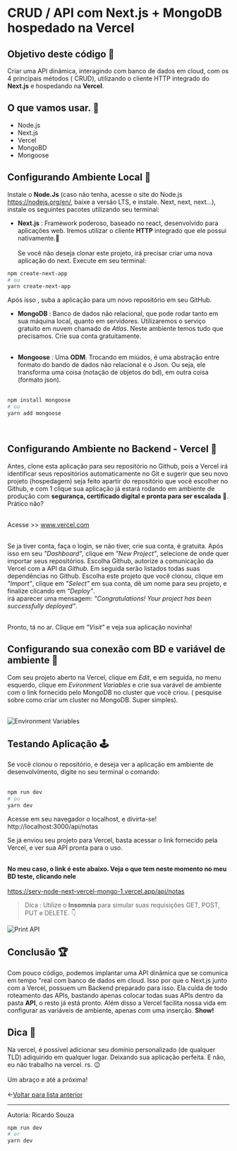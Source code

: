 # CRUD / API com Next.js + MongoDB hospedado na Vercel
## Objetivo deste código 🎯
Criar uma API dinâmica, interagindo com banco de dados em cloud, com os 4 principais métodos ( CRUD), utilizando o cliente HTTP integrado do **Next.js** e hospedando na **Vercel**. 

## O que vamos usar. 🧰
- Node.js 
- Next.js 
- Vercel
- MongoBD
- Mongoose


## Configurando Ambiente Local 📗
 Instale o **Node.Js** (caso não tenha, acesse o site do Node.js https://nodejs.org/en/, baixe a versão LTS, e instale. Next, next, next...), instale os seguintes pacotes utilizando seu terminal:


* **Next.js** : Framework poderoso, baseado no react, desenvolvido para aplicações web. Iremos utilizar o cliente **HTTP** integrado que ele possui nativamente.🤯<br> <br>
Se você não deseja clonar este projeto, irá precisar criar uma nova aplicação do next. Execute em seu terminal:

```bash
npm create-next-app
# ou
yarn create-next-app
```


Após isso , suba a aplicação para um novo repositório em seu GitHub.


* **MongoDB** : Banco de dados não relacional, que pode rodar tanto em sua máquina local, quanto em servidores. Utilizaremos o serviço gratuito em nuvem chamado de *Atlas*. Neste ambiente temos tudo que precisamos. Crie sua conta gratuitamente.<br> <br>


* **Mongoose** : Uma **ODM**. Trocando em miúdos, é uma abstração entre formato do bando de dados não relacional e o Json. Ou seja, ele transforma uma coisa (notação de objetos do bd), em outra coisa (formato json). <br> <br>

```bash
npm install mongoose
# ou
yarn add mongoose
```
<br>

## Configurando Ambiente no Backend - Vercel 📕
Antes, clone esta aplicação para seu repositório no Github, pois a Vercel irá identificar seus repositórios automaticamente no Git e sugerir que seu novo projeto (hospedagem) seja feito apartir do repositório que você escolher no Github, e com 1 clique sua aplicação já estará rodando em ambiente de produção com **segurança, certificado digital e pronta para ser escalada** 🤯. Prático não?<br><br>

Acesse >> www.vercel.com <br><br>

Se ja tiver conta, faça o login, se não tiver, crie sua conta, é gratuita. Após isso em seu *"Dashboard"*, clique em *"New Project"*, selecione de onde quer importar seus repositórios. Escolha Github, autorize a comunicação da Vercel com a API da *Github*. Em seguida serão listados todas suas dependências no Github. Escolha este projeto que você clonou, clique em *"Import"*, clique em *"Select"* em sua conta, dê um nome para seu projeto, e finalize clicando em *"Deploy"*. <br> irá aparecer uma mensagem: *"Congratulations! Your project has been successfully deployed"*.<br><br>

Pronto, tá no ar. Clique em *"Visit"* e veja sua aplicação novinha!

## Configurando sua conexão com BD e variável de ambiente 🔌

Com seu projeto aberto na Vercel, clique em *Edit*, e em seguida, no menu esquerdo, clique em *Evironment Variables* e crie sua varável de ambiente com o link fornecido pelo MongoDB no cluster que você criou. ( pesquise sobre como criar um cluster no MongoDB. Super simples). <br> <br>

![Environment Variables](https://serv-node-next-vercel-mongo-1.vercel.app/capture01.PNG)



## Testando Aplicação 🕹

Se você clonou o repositório, e deseja ver a aplicação em ambiente de desenvolvimento, digite no seu terminal o comando: <br> <br>

```bash
npm run dev
# ou
yarn dev
```


Acesse em seu navegador o localhost, e divirta-se!<br> 
http://localhost:3000/api/notas<br>

Se já enviou seu projeto para Vercel, basta acessar o link fornecido pela Vercel, e ver sua API pronta para o uso. <br><br>

**No meu caso, o link é este abaixo. Veja o que tem neste momento no meu BD teste, clicando nele** <br> <br>
https://serv-node-next-vercel-mongo-1.vercel.app/api/notas<br>

>Dica : Utilize o **Insomnia** para simular suas requisições GET, POST, PUT e DELETE. 👇<br>


![Print API](https://serv-node-next-vercel-mongo-1.vercel.app/capture0.PNG)

## Conclusão 🏆
Com pouco código, podemos implantar uma API dinâmica que se comunica em tempo "real com banco de dados em cloud. Isso por que o Next.js junto com a Vercel, possuem um Backend preparado para isso. Ela cuida de todo roteamento das APIs, bastando apenas colocar todas suas APIs dentro da pasta **API**, o resto já está pronto. Além disso a Vercel facilita nossa vida em configurar as variáveis de ambiente, apenas com uma inserção. **Show!**



## Dica 📌
Na vercel, é possivel adicionar seu domínio personalizado (de qualquer TLD) adiquirido em qualquer lugar. Deixando sua aplicação perfeita. E não, eu não trabalho na vercel. rs. 😉 <br><br> Um abraço e até a próxima!<br><br>
←[Voltar para lista anterior](https://github.com/ricardaonao/APIs)
____________________________________________________________________
Autoria: Ricardo Souza 









```bash
npm run dev
# or
yarn dev
```


